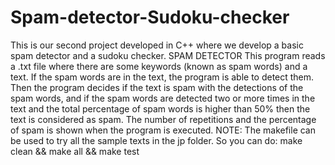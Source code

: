 # Spam-detector-Sudoku-checker
This is our second project developed in C++ where we develop a basic spam detector and a sudoku checker.
SPAM DETECTOR
This program reads a .txt file where there are some keywords (known as spam words) and a text. If the spam words are in the text, the program is able to detect
them. Then the program decides if the text is spam with the detections of the spam words, and if the spam words are detected two or more times in the text and the 
total percentage of spam words is higher than 50% then the text is considered as spam. The number of repetitions and the percentage of spam is shown when the 
program is executed.
NOTE: The makefile can be used to try all the sample texts in the jp folder. So you can do: make clean && make all && make test
